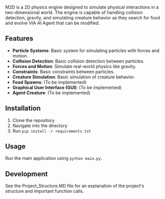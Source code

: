 
M2D is a 2D physics engine designed to simulate physical interactions in a two-dimensional world. The engine is capable of handling collision detection, gravity, and simulating creature behavior as they search for food and evolve VIA AI Agent that can be modified.

## Features
- **Particle Systems**: Basic system for simulating particles with forces and motion.
- **Collision Detection**: Basic collision detection between particles.
- **Forces and Motion**: Simulate real-world physics like gravity.
- **Constraints**: Basic constraints between particles.
- **Creature Simulation**: Basic simulation of creature behavior.
- **Food Spawns**: (To be implemented)
- **Graphical User Interface (GUI)**: (To be implemented)
- **Agent Creature**: (To be implemented)

## Installation
1. Clone the repository
2. Navigate into the directory
3. Run `pip install -r requirements.txt`

## Usage
Run the main application using `python main.py`.

## Development
See the Project_Structure.MD file for an explanation of the project's structure and important function calls.
